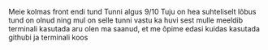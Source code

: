 Meie kolmas front endi tund
Tunni algus 9/10
Tuju on hea 
suhteliselt lõbus tund on olnud ning mul on selle tunni vastu ka huvi sest mulle meeldib terminali kasutada 
aru olen ma saanud, et me õpime edasi kuidas kasutada githubi ja terminali koos